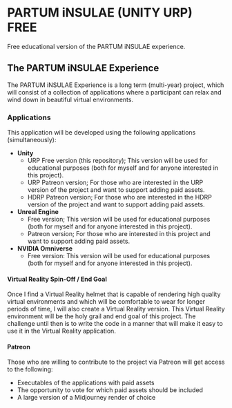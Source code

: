 # PARTUM iNSULAE (UNITY URP) FREE
Free educational version of the PARTUM iNSULAE experience.

## The PARTUM iNSULAE Experience
The PARTUM iNSULAE Experience is a long term (multi-year) project, which will consist of a collection of applications where a participant can relax and wind down in beautiful virtual environments.

### Applications
This application will be developed using the following applications (simultaneously):
* <b>Unity</b>
  * URP Free version (this repository); This version will be used for educational purposes (both for myself and for anyone interested in this project).
  * URP Patreon version; For those who are interested in the URP version of the project and want to support adding paid assets.
  * HDRP Patreon version; For those who are interested in the HDRP version of the project and want to support adding paid assets.
* <b>Unreal Engine</b>
  * Free version; This version will be used for educational purposes (both for myself and for anyone interested in this project).
  * Patreon version; For those who are interested in this project and want to support adding paid assets.
* <b>NVIDIA Omniverse</b>
  * Free version: This version will be used for educational purposes (both for myself and for anyone interested in this project).

#### Virtual Reality Spin-Off / End Goal
Once I find a Virtual Reality helmet that is capable of rendering high quality virtual environments and which will be comfortable to wear for longer periods of time, I will also create a Virtual Reality version. This Virtual Reality environment will be the holy grail and end goal of this project. The challenge until then is to write the code in a manner that will make it easy to use it in the Virtual Reality application.

#### Patreon
Those who are willing to contribute to the project via Patreon will get access to the following:
* Executables of the applications with paid assets
* The opportunity to vote for which paid assets should be included
* A large version of a Midjourney render of choice 

